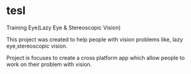 # tesl
Training Eye(Lazy Eye & Stereoscopic Vision)

This project was created to help people with vision problems like, lazy eye,stereoscopic vision. 

Project is focuses to create a cross platform app which allow people to work on their problem with vision. 
